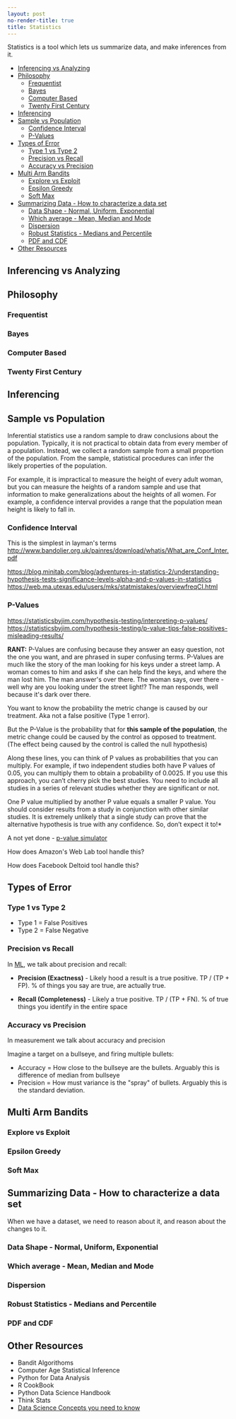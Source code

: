 ```yaml
---
layout: post
no-render-title: true
title: Statistics
---
```


Statistics is a tool which lets us summarize data, and make inferences from it.

<!-- prettier-ignore-start -->
<!-- vim-markdown-toc-start -->

- [Inferencing vs Analyzing](#inferencing-vs-analyzing)
- [Philosophy](#philosophy)
    - [Frequentist](#frequentist)
    - [Bayes](#bayes)
    - [Computer Based](#computer-based)
    - [Twenty First Century](#twenty-first-century)
- [Inferencing](#inferencing)
- [Sample vs Population](#sample-vs-population)
    - [Confidence Interval](#confidence-interval)
    - [P-Values](#p-values)
- [Types of Error](#types-of-error)
    - [Type 1 vs Type 2](#type-1-vs-type-2)
    - [Precision vs Recall](#precision-vs-recall)
    - [Accuracy vs Precision](#accuracy-vs-precision)
- [Multi Arm Bandits](#multi-arm-bandits)
    - [Explore vs Exploit](#explore-vs-exploit)
    - [Epsilon Greedy](#epsilon-greedy)
    - [Soft Max](#soft-max)
- [Summarizing Data - How to characterize a data set](#summarizing-data---how-to-characterize-a-data-set)
    - [Data Shape - Normal, Uniform, Exponential](#data-shape---normal-uniform-exponential)
    - [Which average - Mean, Median and Mode](#which-average---mean-median-and-mode)
    - [Dispersion](#dispersion)
    - [Robust Statistics - Medians and Percentile](#robust-statistics---medians-and-percentile)
    - [PDF and CDF](#pdf-and-cdf)
- [Other Resources](#other-resources)

<!-- vim-markdown-toc -->
<!-- prettier-ignore-end -->

## Inferencing vs Analyzing

## Philosophy

### Frequentist

### Bayes

### Computer Based

### Twenty First Century

## Inferencing

## Sample vs Population

Inferential statistics use a random sample to draw conclusions about the population. Typically, it is not practical to obtain data from every member of a population. Instead, we collect a random sample from a small proportion of the population. From the sample, statistical procedures can infer the likely properties of the population.

For example, it is impractical to measure the height of every adult woman, but you can measure the heights of a random sample and use that information to make generalizations about the heights of all women. For example, a confidence interval provides a range that the population mean height is likely to fall in.

### Confidence Interval

This is the simplest in layman's terms
<http://www.bandolier.org.uk/painres/download/whatis/What_are_Conf_Inter.pdf>

<https://blog.minitab.com/blog/adventures-in-statistics-2/understanding-hypothesis-tests-significance-levels-alpha-and-p-values-in-statistics>
<https://web.ma.utexas.edu/users/mks/statmistakes/overviewfreqCI.html>

### P-Values

<https://statisticsbyjim.com/hypothesis-testing/interpreting-p-values/>
<https://statisticsbyjim.com/hypothesis-testing/p-value-tips-false-positives-misleading-results/>

**RANT:** P-Values are confusing because they answer an easy question, not the one you want, and are phrased in super confusing terms. P-Values are much like the story of the man looking for his keys under a street lamp. A woman comes to him and asks if she can help find the keys, and where the man lost him. The man answer's over there. The woman says, over there - well why are you looking under the street light!? The man responds, well because it's dark over there.

You want to know the probability the metric change is caused by our treatment. Aka not a false positive (Type 1 error).

But the P-Value is the probability that for **this sample of the population**, the metric change could be caused by the control as opposed to treatment. (The effect being caused by the control is called the null hypothesis)

Along these lines, you can think of P values as probabilities that you can multiply. For example, if two independent studies both have P values of 0.05, you can multiply them to obtain a probability of 0.0025. If you use this approach, you can’t cherry pick the best studies. You need to include all studies in a series of relevant studies whether they are significant or not.

One P value multiplied by another P value equals a smaller P value.
You should consider results from a study in conjunction with other similar studies. It is extremely unlikely that a single study can prove that the alternative hypothesis is true with any confidence. So, don’t expect it to!\*

A not yet done - [p-value simulator](https://rpsychologist.com/pvalue/)

How does Amazon's Web Lab tool handle this?

How does Facebook Deltoid tool handle this?

## Types of Error

### Type 1 vs Type 2

- Type 1 = False Positives
- Type 2 = False Negative

### Precision vs Recall

In [ML](/machine-learning), we talk about precision and recall:

- **Precision (Exactness)** - Likely hood a result is a true positive. TP / (TP + FP). % of things you say are true, are actually true.

- **Recall (Completeness)** - Likely a true positive. TP / (TP + FN). % of true things you identify in the entire space

### Accuracy vs Precision

In measurement we talk about accuracy and precision

Imagine a target on a bullseye, and firing multiple bullets:

- Accuracy = How close to the bullseye are the bullets. Arguably this is difference of median from bullseye
- Precision = How must variance is the "spray" of bullets. Arguably this is the standard deviation.

## Multi Arm Bandits

### Explore vs Exploit

### Epsilon Greedy

### Soft Max

## Summarizing Data - How to characterize a data set

When we have a dataset, we need to reason about it, and reason about the changes to it.

### Data Shape - Normal, Uniform, Exponential

### Which average - Mean, Median and Mode

### Dispersion

### Robust Statistics - Medians and Percentile

### PDF and CDF

## Other Resources

- Bandit Algorithoms
- Computer Age Statistical Inference
- Python for Data Analysis
- R CookBook
- Python Data Science Handbook
- Think Stats
- [Data Science Concepts you need to know](https://towardsdatascience.com/introduction-to-statistics-e9d72d818745)
